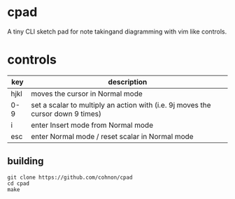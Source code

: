 # cpad

A tiny CLI sketch pad for note takingand diagramming with vim like controls.

# controls

| key |description|
| --- |-----------|
| hjkl | moves the cursor in Normal mode |
| 0-9 | set a scalar to multiply an action with (i.e. 9j moves the cursor down 9 times) |
| i | enter Insert mode from Normal mode |
| esc | enter Normal mode / reset scalar in Normal mode |

## building

```
git clone https://github.com/cohnon/cpad
cd cpad
make
```
